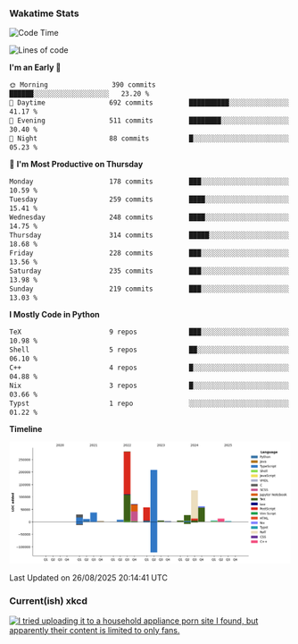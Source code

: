 ### Wakatime Stats
<!--START_SECTION:waka-->
![Code Time](http://img.shields.io/badge/Code%20Time-3%2C358%20hrs%2029%20mins-blue)

![Lines of code](https://img.shields.io/badge/From%20Hello%20World%20I%27ve%20Written-957.4%20thousand%20lines%20of%20code-blue)

**I'm an Early 🐤** 

```text
🌞 Morning                390 commits         ██████░░░░░░░░░░░░░░░░░░░   23.20 % 
🌆 Daytime                692 commits         ██████████░░░░░░░░░░░░░░░   41.17 % 
🌃 Evening                511 commits         ████████░░░░░░░░░░░░░░░░░   30.40 % 
🌙 Night                  88 commits          █░░░░░░░░░░░░░░░░░░░░░░░░   05.23 % 
```
📅 **I'm Most Productive on Thursday** 

```text
Monday                   178 commits         ███░░░░░░░░░░░░░░░░░░░░░░   10.59 % 
Tuesday                  259 commits         ████░░░░░░░░░░░░░░░░░░░░░   15.41 % 
Wednesday                248 commits         ████░░░░░░░░░░░░░░░░░░░░░   14.75 % 
Thursday                 314 commits         █████░░░░░░░░░░░░░░░░░░░░   18.68 % 
Friday                   228 commits         ███░░░░░░░░░░░░░░░░░░░░░░   13.56 % 
Saturday                 235 commits         ███░░░░░░░░░░░░░░░░░░░░░░   13.98 % 
Sunday                   219 commits         ███░░░░░░░░░░░░░░░░░░░░░░   13.03 % 
```


**I Mostly Code in Python** 

```text
TeX                      9 repos             ███░░░░░░░░░░░░░░░░░░░░░░   10.98 % 
Shell                    5 repos             ██░░░░░░░░░░░░░░░░░░░░░░░   06.10 % 
C++                      4 repos             █░░░░░░░░░░░░░░░░░░░░░░░░   04.88 % 
Nix                      3 repos             █░░░░░░░░░░░░░░░░░░░░░░░░   03.66 % 
Typst                    1 repo              ░░░░░░░░░░░░░░░░░░░░░░░░░   01.22 % 
```



**Timeline**

![Lines of Code chart](https://raw.githubusercontent.com/joshuajeschek/joshuajeschek/main/assets/bar_graph.png)


 Last Updated on 26/08/2025 20:14:41 UTC
<!--END_SECTION:waka-->

### Current(ish) xkcd
<a id="xkcd-a" title="I tried uploading it to a household appliance porn site I found, but apparently their content is limited to only fans." href="https://www.xkcd.com" target="_blank">
        <img align="center" id="xkcd-img" src="https://imgs.xkcd.com/comics/dual_roomba.png" alt="I tried uploading it to a household appliance porn site I found, but apparently their content is limited to only fans." height=300 />
</a>
